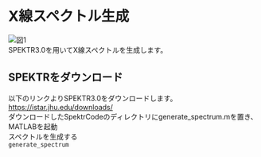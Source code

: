 # X線スペクトル生成
![図1](https://user-images.githubusercontent.com/73208280/101884257-bece4d80-3bdb-11eb-9b1a-b8638c27d6c6.png)  
SPEKTR3.0を用いてX線スペクトルを生成します。

## SPEKTRをダウンロード
以下のリンクよりSPEKTR3.0をダウンロードします。  
https://istar.jhu.edu/downloads/  
ダウンロードしたSpektrCodeのディレクトリにgenerate_spectrum.mを置き、MATLABを起動  
スペクトルを生成する  
`generate_spectrum`
